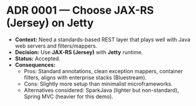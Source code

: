# ADR 0001 — Choose JAX-RS (Jersey) on Jetty

- **Context:** Need a standards-based REST layer that plays well with Java web servers and filters/mappers.
- **Decision:** Use **JAX-RS (Jersey)** with **Jetty** runtime.
- **Status:** Accepted.
- **Consequences:**
  - Pros: Standard annotations, clean exception mappers, container filters, aligns with enterprise stacks (Bluestream).
  - Cons: Slightly more setup than minimalist microframeworks.
  - Alternatives considered: SparkJava (lighter but non-standard), Spring MVC (heavier for this demo).
